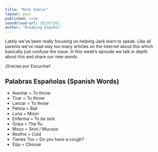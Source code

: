 ```yaml
---
title: "Niño Hablar"
layout: post
published: true
soundcloud-url: 302287282
author: "Breaking Español"
---
```

Lately we’ve been really focusing on helping Jack learn to speak. Like all parents we’ve read way too many articles on the internet about this which basically just confuse the issue. In this week’s episode we talk in depth about this and share our new words.

¡Gracias por Escuchar!

## Palabras Españolas (Spanish Words)
- Aventar = To throw
- Tirar = To throw
- Lanzar = To throw
- Pelota = Ball
- Luna = Moon
- Enferma = To be sick
- Gripa = The flu
- Moco = Snot / Mucous
- Resfrio = Cold
- Tienes Tos = Do you have a cough?
- Elija = Choose

